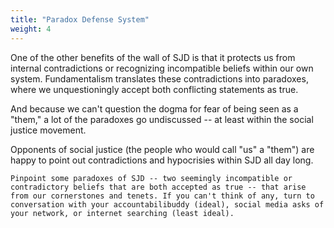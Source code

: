 ```yaml
---
title: "Paradox Defense System"
weight: 4
---
```


One of the other benefits of the wall of SJD is that it protects us from internal contradictions or recognizing incompatible beliefs within our own system. Fundamentalism translates these contradictions into paradoxes, where we unquestioningly accept both conflicting statements as true.

And because we can't question the dogma for fear of being seen as a "them," a lot of the paradoxes go undiscussed -- at least within the social justice movement.

Opponents of social justice (the people who would call "us" a "them") are happy to point out contradictions and hypocrisies within SJD all day long.

```
Pinpoint some paradoxes of SJD -- two seemingly incompatible or contradictory beliefs that are both accepted as true -- that arise from our cornerstones and tenets. If you can't think of any, turn to conversation with your accountabilibuddy (ideal), social media asks of your network, or internet searching (least ideal).
```
